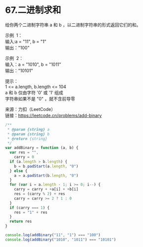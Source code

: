 # 67.二进制求和

给你两个二进制字符串 a 和 b ，以二进制字符串的形式返回它们的和。

示例  1：  
输入:a = "11", b = "1"  
输出："100"

示例  2：  
输入：a = "1010", b = "1011"  
输出："10101"

提示：  
1 <= a.length, b.length <= 104  
a 和 b 仅由字符 '0' 或 '1' 组成  
字符串如果不是 "0" ，就不含前导零

来源：力扣（LeetCode）  
链接：https://leetcode.cn/problems/add-binary

```javascript
/**
 * @param {string} a
 * @param {string} b
 * @return {string}
 */
var addBinary = function (a, b) {
  var res = "",
    carry = 0
  if (a.length > b.length) {
    b = b.padStart(a.length, "0")
  } else {
    a = a.padStart(b.length, "0")
  }
  for (var i = a.length - 1; i >= 0; i--) {
    carry = carry + +a[i] + +b[i]
    res = (carry % 2) + res
    carry = carry >= 2 ? 1 : 0
  }
  if (carry === 1) {
    res = "1" + res
  }
  return res
}

console.log(addBinary("11", "1") === "100")
console.log(addBinary("1010", "1011") === "10101")
```
